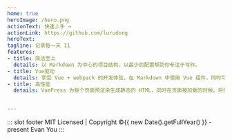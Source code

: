 ```yaml
---
home: true
heroImage: /hero.png
actionText: 快速上手 →
actionLink: https://github.com/lurudong
heroText: 
tagline: 记录每一天 11
features:
- title: 简洁至上
  details: 以 Markdown 为中心的项目结构，以最少的配置帮助你专注于写作。
- title: Vue驱动
  details: 享受 Vue + webpack 的开发体验，在 Markdown 中使用 Vue 组件，同时可以使用 Vue 来开发自定义主题。
- title: 高性能
  details: VuePress 为每个页面预渲染生成静态的 HTML，同时在页面被加载的时候，将作为 SPA 运行。


---
```


::: slot footer
 MIT Licensed | Copyright ©{{ new Date().getFullYear()  }} -present Evan You
:::

